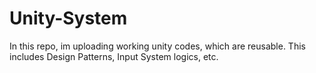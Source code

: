 # Unity-System
In this repo, im uploading working unity codes, which are reusable. This includes Design Patterns, Input System logics, etc.
